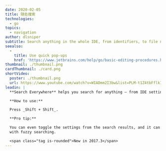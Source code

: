 ```yaml
---
date: 2020-02-05
title: 随处搜索
technologies:
  - go
topics:
  - navigation
author: dlsniper
subtitle: Search anything in the whole IDE, from identifiers, to file names, to settings
seealso:
  - 
    title: Use quick pop-ups
    href: 'https://www.jetbrains.com/help/go/basic-editing-procedures.html#quick_popups'
thumbnail: ./thumbnail.png
cardThumbnail: ./card.png
shortVideo:
  poster: ./thumbnail.png
  url: https://www.youtube.com/watch?v=WIADmm2I3bw&list=PLM-t1Z4tbFflkIOaap4P-BV30ZrZwrDld&index=26&t=0s
leadin: |
  **Search Everywhere** helps you search for anything – from IDE settings to parts of your code.

  **How to use:**

  Press _Shift + Shift_.

  **Pro tip:**

  You can even toggle the settings from the search results, and it can be used
  with fuzzy searching.

  <span class="tag is-rounded">New in 2017.3</span>
---
```


